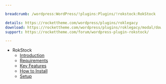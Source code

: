 ```yaml
---

breadcrumb: /wordpress:WordPress/!plugins:Plugins/!rokstock:RokStock

details: https://rockettheme.com/wordpress/plugins/roklegacy
download: https://rockettheme.com/wordpress/plugins/roklegacy/modal/downloads
support: https://rockettheme.com/forum/wordpress-plugin-rokstock/

---
```


* RokStock
    * [Introduction]()
    * [Requirements](INDEX.md#requirements)
    * [Key Features](INDEX.md#key-features)
    * [How to Install](INDEX.md#how-to-install)
    * [Setup](rokstock_use.md)
